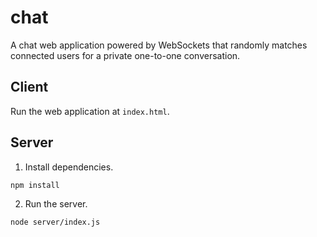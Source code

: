 # chat

A chat web application powered by WebSockets that randomly matches connected users for a private one-to-one conversation.

## Client

Run the web application at `index.html`.

## Server

1. Install dependencies.

```
npm install
```

2. Run the server.

```
node server/index.js
```
